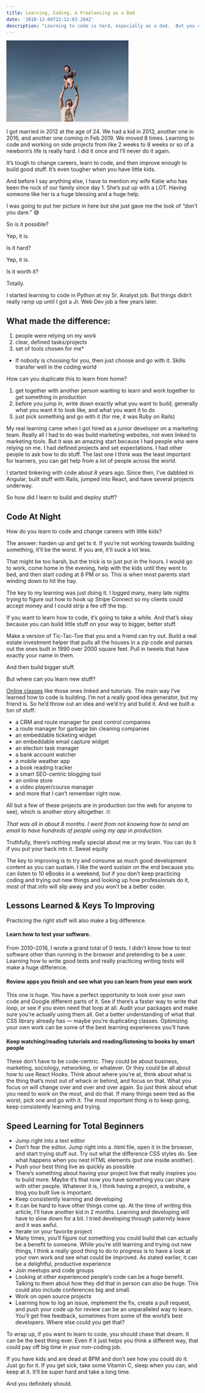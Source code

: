 ```yaml
---
title: Learning, Coding, & Freelancing as a Dad
date: '2018-12-04T22:12:03.284Z'
description: "Learning to code is hard, especially as a dad.  But you can do it!"
---
```

![Coding as a dad](dad.jpg)

I got married in 2012 at the age of 24. We had a kid in 2013, another one in 2016, and another one coming in Feb 2019. We moved 8 times. Learning to code and working on side projects from like 2 weeks to 8 weeks or so of a newborn’s life is really hard. I did it once and I’ll never do it again.

It’s tough to change careers, learn to code, and then improve enough to build good stuff. It’s even tougher when you have little kids.

And before I say anything else, I have to mention my wife Katie who has been the rock of our family since day 1. She’s put up with a LOT. Having someone like her is a huge blessing and a huge help.

I was going to put her picture in here but she just gave me the look of “don’t you dare.” 😅

So is it possible?

Yep, it is.

Is it hard?

Yep, it is.

Is it worth it?

Totally.


I started learning to code in Python at my Sr. Analyst job. But things didn’t really ramp up until I got a Jr. Web Dev job a few years later.

## What made the difference:
1. people were relying on my work
2. clear, defined tasks/projects
3. set of tools chosen for me*

* If nobody is choosing for you, then just choose and go with it. Skills transfer well in the coding world

How can you duplicate this to learn from home?

1. get together with another person wanting to learn and work together to get something in production
2. before you jump in, write down exactly what you want to build, generally what you want it to look like, and what you want it to do
3. just pick something and go with it (for me, it was Ruby on Rails)

My real learning came when I got hired as a junior developer on a marketing team. Really all I had to do was build marketing websites, not even linked to marketing tools. But it was an amazing start because I had people who were relying on me. I had defined projects and set expectations. I had other people to ask how to do stuff. The last one I think was the least important for learners, you can get help from a lot of people across the world.

I started tinkering with code about 8 years ago. Since then, I’ve dabbled in Angular, built stuff with Rails, jumped into React, and have several projects underway.

So how did I learn to build and deploy stuff?

## Code At Night

How do you learn to code and change careers with little kids?

The answer: harden up and get to it. If you’re not working towards building something, it’ll be the worst. If you are, it’ll suck a lot less.

That might be too harsh, but the trick is to just put in the hours. I would go to work, come home in the evening, help with the kids until they went to bed, and then start coding at 8 PM or so. This is when most parents start winding down to hit the hay.

The key to my learning was just doing it. I logged many, many late nights trying to figure out how to hook up Stripe Connect so my clients could accept money and I could strip a fee off the top.

If you want to learn how to code, it’s going to take a while. And that’s okay because you can build little stuff on your way to bigger, better stuff.

Make a version of Tic-Tac-Toe that you and a friend can try out. Build a real estate investment helper that pulls all the houses in a zip code and parses out the ones built in 1990 over 2000 square feet. Pull in tweets that have exactly your name in them.

And then build bigger stuff.

But where can you learn new stuff?

[Online classes](https://testingjavascript.com/) like those ones linked and tutorials. The main way I’ve learned how to code is building. I’m not a really good idea generator, but my friend is. So he’d throw out an idea and we’d try and build it. And we built a ton of stuff:
- a CRM and route manager for pest control companies
- a route manager for garbage bin cleaning companies
- an embeddable ticketing widget
- an embeddable email capture widget
- an election task manager
- a bank account watcher
- a mobile weather app
- a book reading tracker
- a smart SEO-centric blogging tool
- an online store
- a video player/course manager
- and more that I can’t remember right now.

All but a few of these projects are in production (on the web for anyone to see), which is another story altogether. 🙄

*That was all in about 8 months. I went from not knowing how to send an email to have hundreds of people using my app in production.*

Truthfully, there’s nothing really special about me or my brain. You can do it if you put your back into it. Sweat equity

The key to improving is to try and consume as much good development content as you can sustain. I like the word sustain on the end because you can listen to 10 eBooks in a weekend, but if you don’t keep practicing coding and trying out new things and looking up how professionals do it, most of that info will slip away and you won’t be a better coder.

## Lessons Learned & Keys To Improving

Practicing the right stuff will also make a big difference.

#### Learn how to test your software.

From 2010–2016, I wrote a grand total of 0 tests. I didn’t know how to test software other than running in the browser and pretending to be a user. Learning how to write good tests and really practicing writing tests will make a huge difference.

#### Review apps you finish and see what you can learn from your own work

This one is huge. You have a perfect opportunity to look over your own code and Google different parts of it. See if there’s a faster way to write that loop, or see if you even need that loop at all. Audit your packages and make sure you’re actually using them all. Get a better understanding of what that CSS library already has — maybe you’re duplicating classes. Optimizing your own work can be some of the best learning experiences you’ll have.

#### Keep watching/reading tutorials and reading/listening to books by smart people

These don’t have to be code-centric. They could be about business, marketing, sociology, networking, or whatever. Or they could be all about how to use React Hooks. Think about where you’re at, think about what is the thing that’s most out of whack or behind, and focus on that. What you focus on will change over and over and over again. So just think about what you need to work on the most, and do that. If many things seem tied as the worst, pick one and go with it. The most important thing is to keep going, keep consistently learning and trying.

## Speed Learning for Total Beginners
- Jump right into a text editor
- Don’t fear the editor. Jump right into a .html file, open it in the browser, and start trying stuff out. Try out what the difference CSS styles do. See what happens when you nest HTML elements (put one inside another).
- Push your best thing live as quickly as possible
- There’s something about having your project live that really inspires you to build more. Maybe it’s that now you have something you can share with other people. Whatever it is, I think having a project, a website, a blog you built live is important.
- Keep consistently learning and developing
- It can be hard to have other things come up. At the time of writing this article, I’ll have another kid in 2 months. Learning and developing will have to slow down for a bit. I tried developing through paternity leave and it was awful.
- Iterate on your favorite project
- Many times, you’ll figure out something you could build that can actually be a benefit to someone. While you’re still learning and trying out new things, I think a really good thing to do to progress is to have a look at your own work and see what could be improved. As stated earlier, it can be a delightful, productive experience
- Join meetups and code groups
- Looking at other experienced people’s code can be a huge benefit. Talking to them about how they did that in person can also be huge. This could also include conferences big and small.
- Work on open source projects
- Learning how to log an issue, implement the fix, create a pull request, and push your code up for review can be an unparalleled way to learn. You’ll get free feedback, sometimes from some of the world’s best developers. Where else could you get that?

To wrap up, if you want to learn to code, you should chase that dream. It can be the best thing ever. Even if it just helps you think a different way, that could pay off big time in your non-coding job.

If you have kids and are dead at 8PM and don’t see how you could do it. Just go for it. If you get sick, take some Vitamin C, sleep when you can, and keep at it. It’ll be super hard and take a long time.

And you definitely should.
